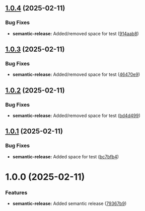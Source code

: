 ## [1.0.4](https://github.com/derBobby/p2signal-notification/compare/v1.0.3...v1.0.4) (2025-02-11)


### Bug Fixes

* **semantic-release:** Added/removed space for test ([914aab8](https://github.com/derBobby/p2signal-notification/commit/914aab8d23a2d4f50d3a64df5fca935bb7692c68))

## [1.0.3](https://github.com/derBobby/p2signal-notification/compare/v1.0.2...v1.0.3) (2025-02-11)


### Bug Fixes

* **semantic-release:** Added/removed space for test ([46470e9](https://github.com/derBobby/p2signal-notification/commit/46470e9e7f3e791bcbb00e0f050f4082ba586b7d))

## [1.0.2](https://github.com/derBobby/p2signal-notification/compare/v1.0.1...v1.0.2) (2025-02-11)


### Bug Fixes

* **semantic-release:** Added/removed space for test ([bd4d499](https://github.com/derBobby/p2signal-notification/commit/bd4d499fdd06173f9a1c23859789a84ac4d50955))

## [1.0.1](https://github.com/derBobby/p2signal-notification/compare/v1.0.0...v1.0.1) (2025-02-11)


### Bug Fixes

* **semantic-release:** Added space for test ([bc7bfb4](https://github.com/derBobby/p2signal-notification/commit/bc7bfb4ea400b4587bcea5768914e36b9177e9f3))

# 1.0.0 (2025-02-11)


### Features

* **semantic-release:** Added semantic release ([79367b9](https://github.com/derBobby/p2signal-notification/commit/79367b9360eba31327680a36d3b96e947650f6f0))
